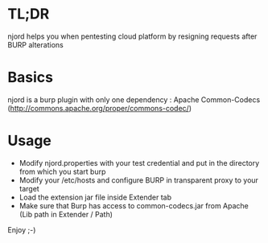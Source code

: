 TL;DR
=====

njord helps you when pentesting cloud platform by resigning requests after BURP alterations

Basics
======

njord is a burp plugin with only one dependency : Apache Common-Codecs (http://commons.apache.org/proper/commons-codec/)

Usage
=====

 - Modify njord.properties with your test credential and put in the directory from which you start burp
 - Modify your /etc/hosts and configure BURP in transparent proxy to your target
 - Load the extension jar file inside Extender tab
 - Make sure that Burp has access to common-codecs.jar from Apache (Lib path in Extender / Path)

Enjoy ;-) 
